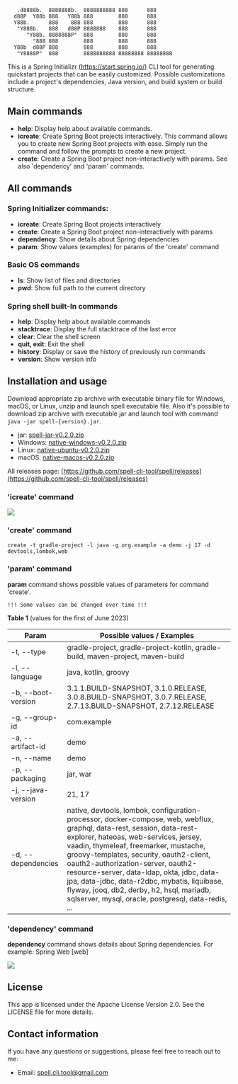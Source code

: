 
       .d8888b.  8888888b.  8888888888 888      888
      d88P  Y88b 888   Y88b 888        888      888
      Y88b.      888    888 888        888      888
       "Y888b.   888   d88P 8888888    888      888
          "Y88b. 8888888P"  888        888      888
            "888 888        888        888      888
      Y88b  d88P 888        888        888      888
       "Y8888P"  888        8888888888 88888888 88888888

This is a Spring Initializr (https://start.spring.io/) CLI tool for generating quickstart projects 
that can be easily customized.
Possible customizations include a project's dependencies, Java version, and build system or
build structure.

## Main commands
- **help**: Display help about available commands.
- **icreate**: Create Spring Boot projects interactively. This command allows you to 
create new Spring Boot projects with ease. Simply run the command and follow the prompts to create a new project.
- **create**: Create a Spring Boot project non-interactively with params. See also 'dependency' and 'param' commands.

## All commands

### Spring Initializer commands:

- **icreate**: Create Spring Boot projects interactively
- **create**: Create a Spring Boot project non-interactively with params
- **dependency**: Show details about Spring dependencies
- **param**: Show values (examples) for params of the 'create' command

### Basic OS commands

- **ls**: Show list of files and directories
- **pwd**: Show full path to the current directory

### Spring shell built-In commands

-   **help**: Display help about available commands
-   **stacktrace**: Display the full stacktrace of the last error
-   **clear**: Clear the shell screen
-   **quit, exit**: Exit the shell
-   **history**: Display or save the history of previously run commands
-   **version**: Show version info

## Installation and usage

Download appropriate zip archive with executable binary file for Windows, 
macOS, or Linux, unzip and launch spell executable file.
Also it's possible to download zip archive with executable jar and launch tool with command `java -jar spell-{version}.jar`.

- jar: [spell-jar-v0.2.0.zip](https://github.com/spell-cli-tool/spell/releases/download/v0.2.0/spell-jar-v0.2.0.zip)
- Windows: [native-windows-v0.2.0.zip](https://github.com/spell-cli-tool/spell/releases/download/v0.2.0/native-windows-v0.2.0.zip)
- Linux: [native-ubuntu-v0.2.0.zip](https://github.com/spell-cli-tool/spell/releases/download/v0.2.0/native-ubuntu-v0.2.0.zip)
- macOS: [native-macos-v0.2.0.zip](https://github.com/spell-cli-tool/spell/releases/download/v0.2.0/native-macos-v0.2.0.zip)

All releases page: [https://github.com/spell-cli-tool/spell/releases](https://github.com/spell-cli-tool/spell/releases)

### 'icreate' command

![](https://github.com/spell-cli-tool/spell/blob/master/assets/spell-demo.gif)

### 'create' command

```
create -t gradle-project -l java -g org.example -a demo -j 17 -d devtools,lombok,web 
```

### 'param' command

**param** command shows possible values of parameters for command 'create'.
```
!!! Some values can be changed over time !!!
```
**Table 1** (values for the first of June 2023)

| Param               | Possible values / Examples                                                                                                                                                                                                                                                                                                                                                                                                                                                             |
|---------------------|----------------------------------------------------------------------------------------------------------------------------------------------------------------------------------------------------------------------------------------------------------------------------------------------------------------------------------------------------------------------------------------------------------------------------------------------------------------------------------------|
| -t, --type          | gradle-project, gradle-project-kotlin, gradle-build, maven-project, maven-build                                                                                                                                                                                                                                                                                                                                                                                                        |
| -l, --language      | java, kotlin, groovy                                                                                                                                                                                                                                                                                                                                                                                                                                                                   |
| -b, --boot-version  | 3.1.1.BUILD-SNAPSHOT, 3.1.0.RELEASE, 3.0.8.BUILD-SNAPSHOT, 3.0.7.RELEASE, 2.7.13.BUILD-SNAPSHOT, 2.7.12.RELEASE                                                                                                                                                                                                                                                                                                                                                                        |
| -g, --group-id      | com.example                                                                                                                                                                                                                                                                                                                                                                                                                                                                            |
| -a, --artifact-id   | demo                                                                                                                                                                                                                                                                                                                                                                                                                                                                                   |
| -n, --name          | demo                                                                                                                                                                                                                                                                                                                                                                                                                                                                                   |
| -p, --packaging     | jar, war                                                                                                                                                                                                                                                                                                                                                                                                                                                                               |
| -j, --java-version  | 21, 17                                                                                                                                                                                                                                                                                                                                                                                                                                                                      |
| -d, --dependencies  | native, devtools, lombok, configuration-processor, docker-compose, web, webflux, graphql, data-rest, session, data-rest-explorer, hateoas, web-services, jersey, vaadin, thymeleaf, freemarker, mustache, groovy-templates, security, oauth2-client, oauth2-authorization-server, oauth2-resource-server, data-ldap, okta, jdbc, data-jpa, data-jdbc, data-r2dbc, mybatis, liquibase, flyway, jooq, db2, derby, h2, hsql, mariadb, sqlserver, mysql, oracle, postgresql, data-redis, ... |

### 'dependency' command

**dependency** command shows details about Spring dependencies. For example: Spring Web [web] 

![](https://github.com/spell-cli-tool/spell/blob/master/assets/dependency-demo.png)

## License

This app is licensed under the Apache License Version 2.0. See the LICENSE file for more details.

## Contact information

If you have any questions or suggestions, please feel free to reach out to me:

 - Email: spell.cli.tool@gmail.com

